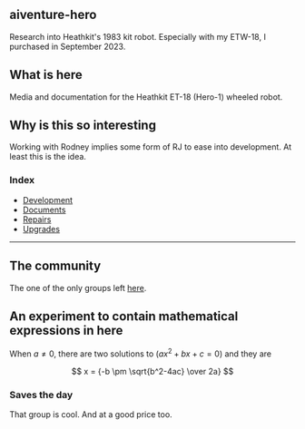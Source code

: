 ## aiventure-hero

Research into Heathkit's 1983 kit robot. Especially with my ETW-18, I purchased in September 2023.

## What is here

Media and documentation for the Heathkit ET-18 (Hero-1) wheeled robot.

## Why is this so interesting

Working with Rodney implies some form of RJ to ease into development. At least this is the idea.

### Index

* [Development](/development/README.md)
* [Documents](/docs/README.md)
* [Repairs](/repairs/README.md)
* [Upgrades](/upgrades/README.md)

-----

## The community

The one of the only groups left [here](https://groups.io/g/hero-owners).

## An experiment to contain mathematical expressions in here

When $a \ne 0$, there are two solutions to $(ax^2 + bx + c = 0)$ and they are 

$$ x = {-b \pm \sqrt{b^2-4ac} \over 2a} $$

### Saves the day

That group is cool. And at a good price too.